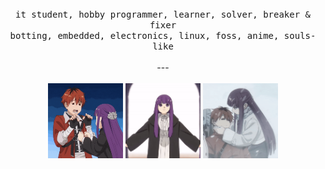<div align="center">
<br>
<samp>
  it student, hobby programmer, learner, solver, breaker & fixer<br>
  botting, embedded, electronics, linux, foss, anime, souls-like<br>
</samp>
<br>---<br>
<br>
  <img src="assets/fern1.gif" width=120 height=120 />
  <img src="assets/fern2.gif" width=120 height=120 />
  <img src="assets/fern3.gif" width=120 height=120 />
</div>
